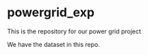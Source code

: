 # powergrid_exp
This is the repository for our power grid project

We have the dataset in this repo. 
